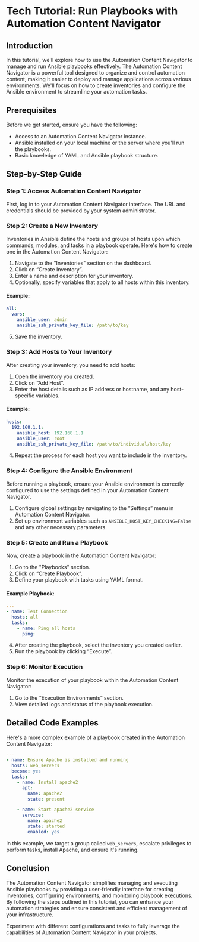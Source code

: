 # Tech Tutorial: Run Playbooks with Automation Content Navigator

## Introduction

In this tutorial, we'll explore how to use the Automation Content Navigator to manage and run Ansible playbooks effectively. The Automation Content Navigator is a powerful tool designed to organize and control automation content, making it easier to deploy and manage applications across various environments. We'll focus on how to create inventories and configure the Ansible environment to streamline your automation tasks.

## Prerequisites

Before we get started, ensure you have the following:
- Access to an Automation Content Navigator instance.
- Ansible installed on your local machine or the server where you'll run the playbooks.
- Basic knowledge of YAML and Ansible playbook structure.

## Step-by-Step Guide

### Step 1: Access Automation Content Navigator

First, log in to your Automation Content Navigator interface. The URL and credentials should be provided by your system administrator.

### Step 2: Create a New Inventory

Inventories in Ansible define the hosts and groups of hosts upon which commands, modules, and tasks in a playbook operate. Here's how to create one in the Automation Content Navigator:

1. Navigate to the "Inventories" section on the dashboard.
2. Click on “Create Inventory”.
3. Enter a name and description for your inventory.
4. Optionally, specify variables that apply to all hosts within this inventory.

#### Example:
```yaml
all:
  vars:
    ansible_user: admin
    ansible_ssh_private_key_file: /path/to/key
```

5. Save the inventory.

### Step 3: Add Hosts to Your Inventory

After creating your inventory, you need to add hosts:

1. Open the inventory you created.
2. Click on “Add Host”.
3. Enter the host details such as IP address or hostname, and any host-specific variables.

#### Example:
```yaml
hosts:
  192.168.1.1:
    ansible_host: 192.168.1.1
    ansible_user: root
    ansible_ssh_private_key_file: /path/to/individual/host/key
```

4. Repeat the process for each host you want to include in the inventory.

### Step 4: Configure the Ansible Environment

Before running a playbook, ensure your Ansible environment is correctly configured to use the settings defined in your Automation Content Navigator.

1. Configure global settings by navigating to the “Settings” menu in Automation Content Navigator.
2. Set up environment variables such as `ANSIBLE_HOST_KEY_CHECKING=False` and any other necessary parameters.

### Step 5: Create and Run a Playbook

Now, create a playbook in the Automation Content Navigator:

1. Go to the "Playbooks" section.
2. Click on “Create Playbook”.
3. Define your playbook with tasks using YAML format.

#### Example Playbook:
```yaml
---
- name: Test Connection
  hosts: all
  tasks:
    - name: Ping all hosts
      ping:
```

4. After creating the playbook, select the inventory you created earlier.
5. Run the playbook by clicking “Execute”.

### Step 6: Monitor Execution

Monitor the execution of your playbook within the Automation Content Navigator:

1. Go to the “Execution Environments” section.
2. View detailed logs and status of the playbook execution.

## Detailed Code Examples

Here's a more complex example of a playbook created in the Automation Content Navigator:

```yaml
---
- name: Ensure Apache is installed and running
  hosts: web_servers
  become: yes
  tasks:
    - name: Install apache2
      apt:
        name: apache2
        state: present

    - name: Start apache2 service
      service:
        name: apache2
        state: started
        enabled: yes
```

In this example, we target a group called `web_servers`, escalate privileges to perform tasks, install Apache, and ensure it's running.

## Conclusion

The Automation Content Navigator simplifies managing and executing Ansible playbooks by providing a user-friendly interface for creating inventories, configuring environments, and monitoring playbook executions. By following the steps outlined in this tutorial, you can enhance your automation strategies and ensure consistent and efficient management of your infrastructure.

Experiment with different configurations and tasks to fully leverage the capabilities of Automation Content Navigator in your projects.